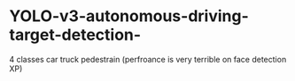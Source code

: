# YOLO-v3-autonomous-driving-target-detection-
4 classes car truck  pedestrain (perfroance is very terrible on face detection XP)
